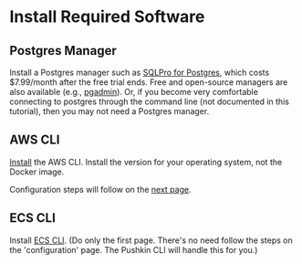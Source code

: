 # Install Required Software

## Postgres Manager

Install a Postgres manager such as [SQLPro for Postgres](https://macpostgresclient.com/), which costs $7.99/month after the free trial ends. Free and open-source managers are also available \(e.g., [pgadmin](https://www.pgadmin.org/download/)). Or, if you become very comfortable connecting to postgres through the command line \(not documented in this tutorial\), then you may not need a Postgres manager.


## AWS CLI

[Install](https://docs.aws.amazon.com/cli/latest/userguide/install-cliv2.html) the AWS CLI. Install the version for your operating system, not the Docker image.

Configuration steps will follow on the [next page](./configure-aws-and-ecs-clis.md).

## ECS CLI

Install [ECS CLI](https://docs.aws.amazon.com/AmazonECS/latest/developerguide/ECS_CLI_installation.html). (Do only the first page. There's no need follow the steps on the 'configuration' page. The Pushkin CLI will handle this for you.)

